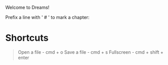 Welcome to Dreams!

Prefix a line with ' # ' to mark a chapter:

# Shortcuts

> Open a file - cmd + o 
> Save a file - cmd + s
> Fullscreen - cmd + shift + enter

